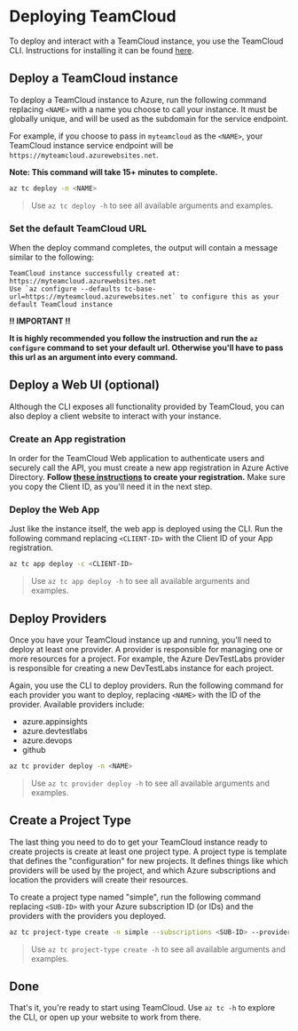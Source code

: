 # Deploying TeamCloud

To deploy and interact with a TeamCloud instance, you use the TeamCloud CLI. Instructions for installing it can be found [here](CLI.md#install).

## Deploy a TeamCloud instance

To deploy a TeamCloud instance to Azure, run the following command replacing `<NAME>` with a name you choose to call your instance. It must be globally unique, and will be used as the subdomain for the service endpoint.

For example, if you choose to pass in `myteamcloud` as the `<NAME>`, your TeamCloud instance service endpoint will be `https://myteamcloud.azurewebsites.net`.

**Note: This command will take 15+ minutes to complete.**

```sh
az tc deploy -n <NAME>
```

> Use `az tc deploy -h` to see all available arguments and examples.

### Set the default TeamCloud URL

When the deploy command completes, the output will contain a message similar to the following:

```log
TeamCloud instance successfully created at: https://myteamcloud.azurewebsites.net
Use `az configure --defaults tc-base-url=https://myteamcloud.azurewebsites.net` to configure this as your default TeamCloud instance
```

**:bangbang: IMPORTANT :bangbang:**

**It is highly recommended you follow the instruction and run the `az configure` command to set your default url. Otherwise you'll have to pass this url as an argument into every command.**

## Deploy a Web UI (optional)

Although the CLI exposes all functionality provided by TeamCloud, you can also deploy a client website to interact with your instance.

### Create an App registration

In order for the TeamCloud Web application to authenticate users and securely call the API, you must create a new app registration in Azure Active Directory. **Follow [these instructions](Web.md#app-registration) to create your registration.** Make sure you copy the Client ID, as you'll need it in the next step.

### Deploy the Web App

Just like the instance itself, the web app is deployed using the CLI. Run the following command replacing `<CLIENT-ID>` with the Client ID of your App registration.

```sh
az tc app deploy -c <CLIENT-ID>
```

> Use `az tc app deploy -h` to see all available arguments and examples.

## Deploy Providers

Once you have your TeamCloud instance up and running, you'll need to deploy at least one provider. A provider is responsible for managing one or more resources for a project. For example, the Azure DevTestLabs provider is responsible for creating a new DevTestLabs instance for each project.

Again, you use the CLI to deploy providers. Run the following command for each provider you want to deploy, replacing `<NAME>` with the ID of the provider. Available providers include:

- azure.appinsights
- azure.devtestlabs
- azure.devops
- github

```sh
az tc provider deploy -n <NAME>
```

> Use `az tc provider deploy -h` to see all available arguments and examples.

## Create a Project Type

The last thing you need to do to get your TeamCloud instance ready to create projects is create at least one project type. A project type is template that defines the "configuration" for new projects. It defines things like which providers will be used by the project, and which Azure subscriptions and location the providers will create their resources.

To create a project type named "simple", run the following command replacing `<SUB-ID>` with your Azure subscription ID (or IDs) and the providers with the providers you deployed.

```sh
az tc project-type create -n simple --subscriptions <SUB-ID> --provider github --provider azure.devtestlabs
```

> Use `az tc project-type create -h` to see all available arguments and examples.

## Done

That's it, you're ready to start using TeamCloud.  Use `az tc -h` to explore the CLI, or open up your website to work from there.
